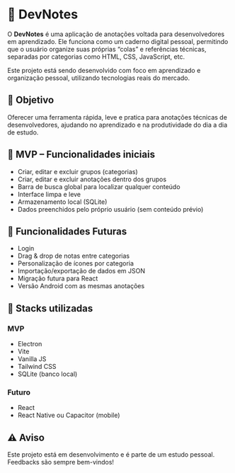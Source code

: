 # 📝 DevNotes

O **DevNotes** é uma aplicação de anotações voltada para desenvolvedores em aprendizado. Ele funciona como um caderno digital pessoal, permitindo que o usuário organize suas próprias “colas” e referências técnicas, separadas por categorias como HTML, CSS, JavaScript, etc.

Este projeto está sendo desenvolvido com foco em aprendizado e organização pessoal, utilizando tecnologias reais do mercado.

## 🚀 Objetivo
Oferecer uma ferramenta rápida, leve e pratica para anotações técnicas de desenvolvedores, ajudando no aprendizado e na produtividade do dia a dia de estudo.

## 🧱 MVP – Funcionalidades iniciais
- Criar, editar e excluir grupos (categorias)
- Criar, editar e excluir anotações dentro dos grupos
- Barra de busca global para localizar qualquer conteúdo
- Interface limpa e leve
- Armazenamento local (SQLite)
- Dados preenchidos pelo próprio usuário (sem conteúdo prévio)

## 🌱 Funcionalidades Futuras
- Login
- Drag & drop de notas entre categorias
- Personalização de ícones por categoria
- Importação/exportação de dados em JSON
- Migração futura para React
- Versão Android com as mesmas anotações

## 🧰 Stacks utilizadas

### MVP
- Electron
- Vite
- Vanilla JS
- Tailwind CSS
- SQLite (banco local)

### Futuro
- React
- React Native ou Capacitor (mobile)

## ⚠️ Aviso
Este projeto está em desenvolvimento e é parte de um estudo pessoal. Feedbacks são sempre bem-vindos!

